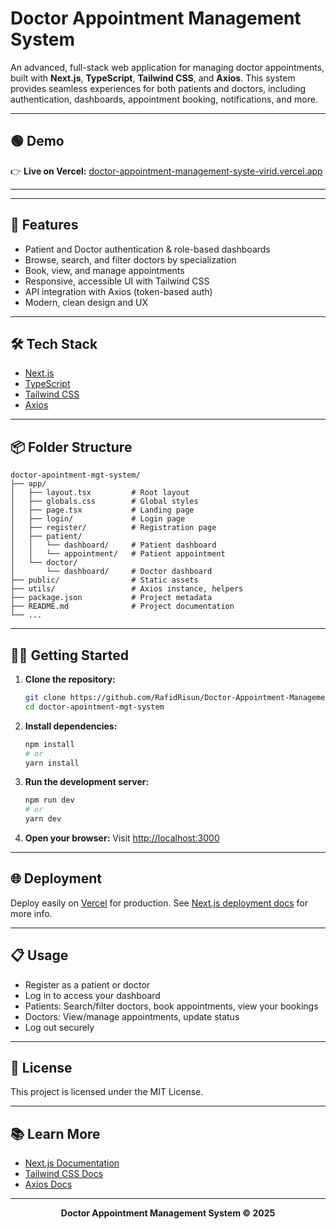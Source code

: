 # Doctor Appointment Management System

An advanced, full-stack web application for managing doctor appointments, built with **Next.js**, **TypeScript**, **Tailwind CSS**, and **Axios**. This system provides seamless experiences for both patients and doctors, including authentication, dashboards, appointment booking, notifications, and more.

---

## 🟢 Demo

👉 **Live on Vercel:** [doctor-appointment-management-syste-virid.vercel.app](https://doctor-appointment-management-syste-virid.vercel.app/)

---

---

## 🚀 Features

- Patient and Doctor authentication & role-based dashboards
- Browse, search, and filter doctors by specialization
- Book, view, and manage appointments
- Responsive, accessible UI with Tailwind CSS
- API integration with Axios (token-based auth)
- Modern, clean design and UX

---

## 🛠️ Tech Stack

- [Next.js](https://nextjs.org/)
- [TypeScript](https://www.typescriptlang.org/)
- [Tailwind CSS](https://tailwindcss.com/)
- [Axios](https://axios-http.com/)

---

## 📦 Folder Structure

```
doctor-apointment-mgt-system/
├── app/
│   ├── layout.tsx         # Root layout
│   ├── globals.css        # Global styles
│   ├── page.tsx           # Landing page
│   ├── login/             # Login page
│   ├── register/          # Registration page
│   ├── patient/
│   │   └── dashboard/     # Patient dashboard
│   │   └── appointment/   # Patient appointment
│   └── doctor/
│       └── dashboard/     # Doctor dashboard
├── public/                # Static assets
├── utils/                 # Axios instance, helpers
├── package.json           # Project metadata
├── README.md              # Project documentation
└── ...
```

---

## 🧑‍💻 Getting Started

1. **Clone the repository:**

   ```bash
   git clone https://github.com/RafidRisun/Doctor-Appointment-Management-System-HISHABEE.git
   cd doctor-apointment-mgt-system
   ```

2. **Install dependencies:**

   ```bash
   npm install
   # or
   yarn install
   ```

3. **Run the development server:**

   ```bash
   npm run dev
   # or
   yarn dev
   ```

4. **Open your browser:**
   Visit [http://localhost:3000](http://localhost:3000)

---

## 🌐 Deployment

Deploy easily on [Vercel](https://vercel.com/) for production. See [Next.js deployment docs](https://nextjs.org/docs/app/building-your-application/deploying) for more info.

---

## 📋 Usage

- Register as a patient or doctor
- Log in to access your dashboard
- Patients: Search/filter doctors, book appointments, view your bookings
- Doctors: View/manage appointments, update status
- Log out securely

---

## 📄 License

This project is licensed under the MIT License.

---

## 📚 Learn More

- [Next.js Documentation](https://nextjs.org/docs)
- [Tailwind CSS Docs](https://tailwindcss.com/docs)
- [Axios Docs](https://axios-http.com/docs/intro)

---

<p align="center">
  <b>Doctor Appointment Management System &copy; 2025</b>
</p>
